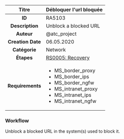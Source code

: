 | Titre                       | Débloquer l'url bloquée         |
|:---------------------------:|:--------------------|
| **ID**                      | RA5103            |
| **Description**             | Unblock a blocked URL   |
| **Auteur**                  | @atc_project        |
| **Creation Date**           | 06.05.2020 |
| **Catégorie**                | Network      |
| **Étapes**                   |[RS0005: Recovery](../Response_Stages/RS0005.md)| 
| **Requirements** |<ul><li>MS_border_proxy</li><li>MS_border_ips</li><li>MS_border_ngfw</li><li>MS_intranet_proxy</li><li>MS_intranet_ips</li><li>MS_intranet_ngfw</li></ul>|

### Workflow

Unblock a blocked URL in the system(s) used to block it.  
